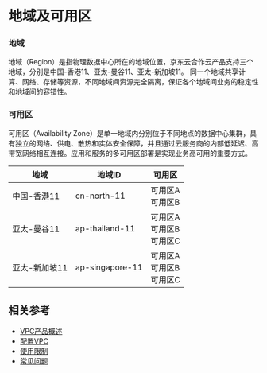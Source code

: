 # 地域及可用区

### 地域

地域（Region）是指物理数据中心所在的地域位置，京东云合作云产品支持三个地域，分别是中国-香港11、亚太-曼谷11、亚太-新加坡11。
同一个地域共享计算、网络、存储等资源，不同地域间资源完全隔离，保证各个地域间业务的稳定性和地域间的容错性。

### 可用区

可用区（Availability Zone）是单一地域内分别位于不同地点的数据中心集群，具有独立的网络、供电、散热和实体安全保障，并且通过云服务商的内部低延迟、高带宽网络相互连接。应用和服务的多可用区部署是实现业务高可用的重要方式。


|地域|地域ID|可用区|
|----|-----|------|
|中国-香港11| cn-north-11|可用区A</br>可用区B|
|亚太-曼谷11|ap-thailand-11|可用区A</br>可用区B</br>可用区C|
|亚太-新加坡11|ap-singapore-11|可用区A</br>可用区B</br>可用区C|


## 相关参考

- [VPC产品概述](Product-Overview.md)
- [配置VPC](../Operation-Guide/VPC-Configuration.md)
- [使用限制](Restrictions.md)
- [常见问题](../FAQ/FAQ.md)


